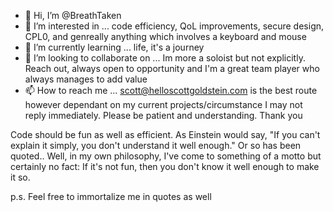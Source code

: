 - 👋 Hi, I’m @BreathTaken
- 👀 I’m interested in ... code efficiency, QoL improvements, secure design, CPL0, and genreally anything which involves a keyboard and mouse
- 🌱 I’m currently learning ... life, it's a journey
- 💞️ I’m looking to collaborate on ... Im more a soloist but not explicitly. Reach out, always open to opportunity and I'm a great team player who always manages to add value
- 📫 How to reach me ... scott@helloscottgoldstein.com is the best route however dependant on my current projects/circumstance I may not reply immediately. Please be patient and understanding. Thank you

Code should be fun as well as efficient. As Einstein would say, "If you can't explain it simply, you don't understand it well enough." Or so has been quoted.. Well, in my own philosophy, I've come to something of a motto but certainly no fact: If it's not fun, then you don't know it well enough to make it so.

p.s. Feel free to immortalize me in quotes as well
